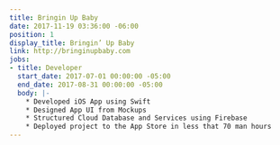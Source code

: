 ```yaml
---
title: Bringin Up Baby
date: 2017-11-19 03:36:00 -06:00
position: 1
display_title: Bringin’ Up Baby
link: http://bringinupbaby.com
jobs:
- title: Developer
  start_date: 2017-07-01 00:00:00 -05:00
  end_date: 2017-08-31 00:00:00 -05:00
  body: |-
    * Developed iOS App using Swift
    * Designed App UI from Mockups
    * Structured Cloud Database and Services using Firebase
    * Deployed project to the App Store in less that 70 man hours
---
```


